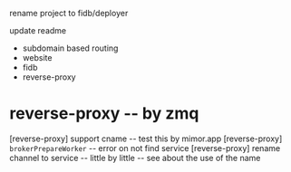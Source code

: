 rename project to fidb/deployer

update readme

- subdomain based routing
- website
- fidb
- reverse-proxy

# reverse-proxy -- by zmq

[reverse-proxy] support cname -- test this by mimor.app
[reverse-proxy] `brokerPrepareWorker` -- error on not find service
[reverse-proxy] rename channel to service -- little by little -- see about the use of the name
